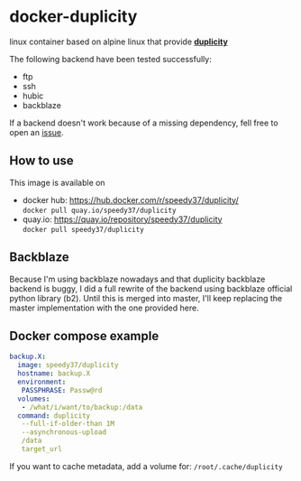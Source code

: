 # docker-duplicity

linux container based on alpine linux that provide [__duplicity__](http://duplicity.nongnu.org/)

The following backend have been tested successfully:

 - ftp
 - ssh
 - hubic
 - backblaze

If a backend doesn't work because of a missing dependency, fell free to open an [issue](https://github.com/Speedy37/docker-duplicity/issues).

## How to use

This image is available on

 - docker hub:
   https://hub.docker.com/r/speedy37/duplicity/  
   `docker pull quay.io/speedy37/duplicity`
 - quay.io: 
   https://quay.io/repository/speedy37/duplicity  
   `docker pull speedy37/duplicity`

## Backblaze

Because I'm using backblaze nowadays and that duplicity backblaze backend is buggy, I did a full rewrite of the backend using backblaze official python library (b2). Until this is merged into master, I'll keep replacing the master implementation with the one provided here.

## Docker compose example

```yml
backup.X:
  image: speedy37/duplicity
  hostname: backup.X
  environment:
   PASSPHRASE: Passw@rd
  volumes:
   - /what/i/want/to/backup:/data
  command: duplicity
   --full-if-older-than 1M
   --asynchronous-upload
   /data
   target_url
```

If you want to cache metadata, add a volume for: `/root/.cache/duplicity`
